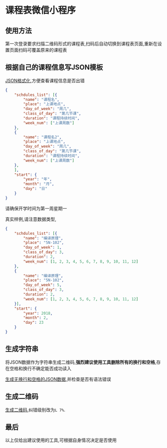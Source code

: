 # 课程表微信小程序

## 使用方法

第一次登录要求扫描二维码形式的课程表,扫码后自动切换到课程表页面,重新在设置页面扫码可覆盖原来的课程表


## 根据自己的课程信息写JSON模板
[JSON格式化](http://www.kjson.com/jsformat/),方便查看课程信息是否出错
```json
{
    "schdules_list": [{
        "name": "课程名",
        "place": "上课地点",
        "day_of_week": "周几",
        "class_of_day": "第几节课",
        "duration": "课程持续时间",
        "week_num": ["上课周数"]
    },
    {
        "name": "课程名2",
        "place": "上课地点",
        "day_of_week": "周几",
        "class_of_day": "第几节课",
        "duration": "课程持续时间",
        "week_num": ["上课周数"]
    },
    ],
    "start": {
        "year": "年",
        "month": "月",
        "day": "日"
    }
}
```
请确保开学时间为第一周星期一

真实样例,请注意数据类型,
```json
{
    "schdules_list": [{
        "name": "编译原理",
        "place": "5N-102",
        "day_of_week": 1,
        "class_of_day": 3,
        "duration": 2,
        "week_num": [1, 2, 3, 4, 5, 6, 7, 8, 9, 10, 11, 12]
    },
    {
        "name": "编译原理",
        "place": "5N-102",
        "day_of_week": 5,
        "class_of_day": 3,
        "duration": 2,
        "week_num": [1, 2, 3, 4, 5, 6, 7, 8, 9, 10, 11, 12]
    }],
    "start": {
        "year": 2018,
        "month": 2,
        "day": 23
    }
}
```

## 生成字符串

将JSON数据作为字符串生成二维码,**强烈建议使用工具删除所有的换行和空格**,存在空格和换行不确定能否成功读入

[生成无换行和空格的JSON数据](http://www.kjson.com/jsonparser/),并检查是否有语法错误

## 生成二维码
[生成二维码](http://www.kjson.com/qr/),纠错级别改为`L 7%`.

## 最后
以上仅给出建议使用的工具,可根据自身情况决定是否使用
